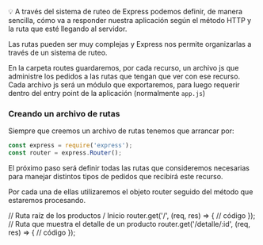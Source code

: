 💡 A través del sistema de ruteo de Express podemos definir, de manera sencilla, cómo va a responder nuestra aplicación según el método HTTP y la ruta que esté llegando al servidor.

Las rutas pueden ser muy complejas y Express nos permite organizarlas a través de un sistema de ruteo.

En la carpeta routes guardaremos, por cada recurso, un archivo js que administre los pedidos a las rutas que tengan que ver con ese recurso. Cada archivo js será un módulo que exportaremos, para luego requerir dentro del entry point de la aplicación (normalmente ```app.js```)

### Creando un archivo de rutas

Siempre que creemos un archivo de rutas tenemos que arrancar por:

```js
const express = require('express'); 
const router = express.Router();
```

El próximo paso será definir todas las rutas que consideremos necesarias para manejar distintos tipos de pedidos que recibirá este recurso. 

Por cada una de ellas utilizaremos el objeto router seguido del método que estaremos procesando.

// Ruta raíz de los productos / Inicio
router.get('/', (req, res) => {
 // código
});
// Ruta que muestra el detalle de un producto
router.get('/detalle/:id', (req, res) => {
 // código
});
